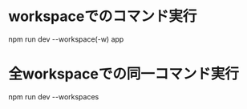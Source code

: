 # workspaceでのコマンド実行
npm run dev --workspace(-w) app

# 全workspaceでの同一コマンド実行
npm run dev --workspaces

